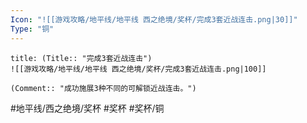 ```yaml
---
Icon: "![[游戏攻略/地平线/地平线 西之绝境/奖杯/完成3套近战连击.png|30]]"
Type: "铜"
---
```

```ad-common-bronze-trophy
title: (Title:: "完成3套近战连击")
![[游戏攻略/地平线/地平线 西之绝境/奖杯/完成3套近战连击.png|100]]

(Comment:: "成功施展3种不同的可解锁近战连击。")
```

#地平线/西之绝境/奖杯 #奖杯 #奖杯/铜
